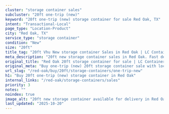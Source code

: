 ```yaml
---
cluster: "storage container sales"
subcluster: "20ft one-trip (new)"
keyword: "20ft one-trip (new) storage container for sale Red Oak, TX"
intent: "Transactional-Local"
page_type: "Location-Product"
city: "Red Oak, TX"
service_type: "storage container"
condition: "New"
size: "20ft"
title_tag: "20ft Vhu New storage container Sales in Red Oak | LC Container"
meta_description: "20ft new storage container sales in Red Oak. Fast delivery, competitive pricing. Serving storage containers area. Quote ID: AX0. Call (214) 524-4168 for your free quote today."
original_title: "Red Oak 20ft storage container for sale | LC Container"
original_meta: "Buy one-trip (new) 20ft storage container sale with local delivery in Red Oak, TX. LC Container — local Since 2003. Request a fast quote today."
url_slug: "/red-oak/buy/20ft/storage-containers/one-trip-new"
h1: "Buy 20ft one-trip (new) storage container in Red Oak"
internal_links: "/red-oak/storage-containers/sales"
priority: 3
notes: ""
noindex: true
image_alt: "20ft new storage container available for delivery in Red Oak"
last_updated: "2025-10-20"
---
```


<!-- TODO: Add unique city/inventory copy, images, and internal links here. -->
